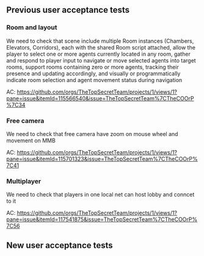 ## Previous user acceptance tests

### Room and layout

We need to check that scene include multiple Room instances (Chambers, Elevators, Corridors), each with the shared Room script attached, allow the player to select one or more agents currently located in any room, gather and respond to player input to navigate or move selected agents into target rooms, support rooms containing zero or more agents, tracking their presence and updating accordingly, and visually or programmatically indicate room selection and agent movement status during navigation

AC: https://github.com/orgs/TheTopSecretTeam/projects/1/views/1?pane=issue&itemId=115566540&issue=TheTopSecretTeam%7CTheCOOrP%7C34

### Free camera

We need to check that free camera have zoom on mouse wheel and movement on MMB

AC: https://github.com/orgs/TheTopSecretTeam/projects/1/views/1?pane=issue&itemId=115701323&issue=TheTopSecretTeam%7CTheCOOrP%7C41

### Multiplayer

We need to check that players in one local net can host lobby and conncet to it

AC: https://github.com/orgs/TheTopSecretTeam/projects/1/views/1?pane=issue&itemId=117541875&issue=TheTopSecretTeam%7CTheCOOrP%7C56

## New user acceptance tests

